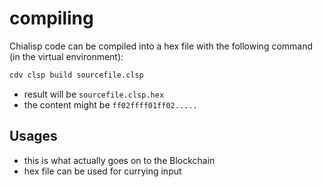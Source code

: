 # compiling
Chialisp code can be compiled into a hex file with the following command (in the virtual environment):
``` cmd
cdv clsp build sourcefile.clsp
```

- result will be `sourcefile.clsp.hex`
- the content might be `ff02ffff01ff02.....`  

## Usages 
- this is what actually goes on to the Blockchain
- hex file can be used for currying input